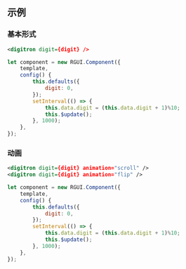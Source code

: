 ## 示例
### 基本形式

<div class="m-example"></div>

```xml
<digitron digit={digit} />
```

```javascript
let component = new RGUI.Component({
    template,
    config() {
        this.defaults({
            digit: 0,
        });
        setInterval(() => {
            this.data.digit = (this.data.digit + 1)%10;
            this.$update();
        }, 1000);
    },
});
```

### 动画

<div class="m-example"></div>

```xml
<digitron digit={digit} animation="scroll" />
<digitron digit={digit} animation="flip" />
```

```javascript
let component = new RGUI.Component({
    template,
    config() {
        this.defaults({
            digit: 0,
        });
        setInterval(() => {
            this.data.digit = (this.data.digit + 1)%10;
            this.$update();
        }, 1000);
    },
});
```
